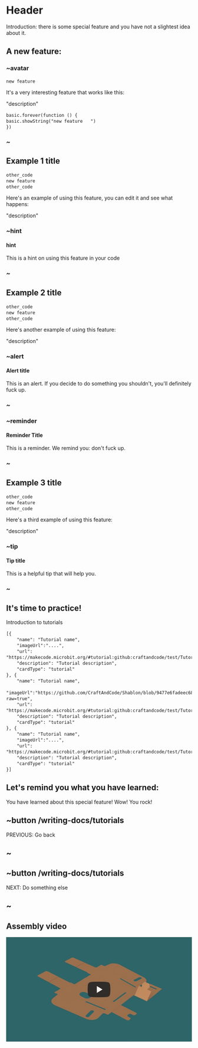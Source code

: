 # Header

Introduction: there is some special feature and you have not a slightest idea about it.


## A new feature:
### ~avatar

```block
new feature
```
It's a very interesting feature that works like this:


"description"


```sim
basic.forever(function () {
basic.showString("new feature   ")
})
```
### ~



## Example 1 title
```blocks
other_code
new feature
other_code
```
Here's an example of using this feature, you can edit it and see what happens:

"description"
### ~hint

#### hint
This is a hint on using this feature in your code
### ~
## Example 2 title
```blocks
other_code
new feature
other_code
```
Here's another example of using this feature:

"description"
### ~alert

#### Alert title
This is an alert. If you decide to do something you shouldn't, you'll definitely fuck up.

### ~
### ~reminder

#### Reminder Title
This is a reminder. We remind you: don't fuck up.
### ~
## Example 3 title
```blocks
other_code
new feature
other_code
```
Here's a third example of using this feature:

"description"
### ~tip

#### Tip title
This is a helpful tip that will help you.
### ~
## It's time to practice!
Introduction to tutorials
```codecard
[{
    "name": "Tutorial name",
    "imageUrl":"....",
    "url": "https://makecode.microbit.org/#tutorial:github:craftandcode/test/Tutorial", 
    "description": "Tutorial description", 
    "cardType": "tutorial"
}, {
    "name": "Tutorial name",
    "imageUrl":"https://github.com/CraftAndCode/Shablon/blob/9477e6fadeec681bc0ad000c674936ada683c3d2/Smileyface.jpg?raw=true",
    "url": "https://makecode.microbit.org/#tutorial:github:craftandcode/test/Tutorial",
    "description": "Tutorial description", 
    "cardType": "tutorial"
}, {
    "name": "Tutorial name",
    "imageUrl":"....",
    "url": "https://makecode.microbit.org/#tutorial:github:craftandcode/test/Tutorial",
    "description": "Tutorial description",  
    "cardType": "tutorial"
}]
```
## Let's remind you what you have learned:

You have learned about this special feature! Wow! You rock!

## ~button /writing-docs/tutorials

PREVIOUS: Go back

## ~

## ~button /writing-docs/tutorials

NEXT: Do something else

## ~
## Assembly video

[![Watch this video](https://github.com/CraftAndCode/Shablon/blob/25416ae91cffa5f5294b5f086ad7385e2ffa88ca/Preview.jpg?raw=true)](https://youtu.be/dcCNlAx5Dz4 "Watch this video")